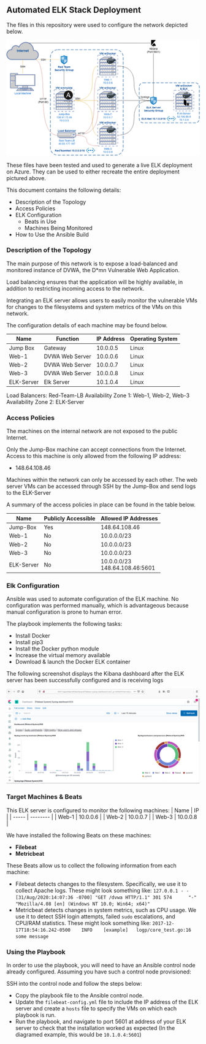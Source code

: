 ## Automated ELK Stack Deployment

The files in this repository were used to configure the network depicted below.

![Network Diagram](Images/network-diagram.png)



These files have been tested and used to generate a live ELK deployment on Azure. They can be used to either recreate the entire deployment pictured above. 

This document contains the following details:
- Description of the Topology
- Access Policies
- ELK Configuration
  - Beats in Use
  - Machines Being Monitored
- How to Use the Ansible Build


### Description of the Topology

The main purpose of this network is to expose a load-balanced and monitored instance of DVWA, the D*mn Vulnerable Web Application.

Load balancing ensures that the application will be highly available, in addition to restricting incoming access to the network.

Integrating an ELK server allows users to easily monitor the vulnerable VMs for changes to the filesystems and system metrics of the VMs on this network.

The configuration details of each machine may be found below.

| Name       | Function        | IP Address | Operating System |
| ---------- | --------------- | ---------- | ---------------- |
| Jump Box   | Gateway         | 10.0.0.5   | Linux            |
| Web-1      | DVWA Web Server | 10.0.0.6   | Linux            |
| Web-2      | DVWA Web Server | 10.0.0.7   | Linux            |
| Web-3      | DVWA Web Server | 10.0.0.8   | Linux            |
| ELK-Server | Elk Server      | 10.1.0.4   | Linux            |

Load Balancers: Red-Team-LB
	Availability Zone 1: Web-1, Web-2, Web-3
	Availability Zone 2: ELK-Server

### Access Policies

The machines on the internal network are not exposed to the public Internet. 

Only the Jump-Box machine can accept connections from the Internet. Access to this machine is only allowed from the following IP address:
- 148.64.108.46

Machines within the network can only be accessed by each other. The web server VMs can be accessed through SSH by the Jump-Box and send logs to the ELK-Server

A summary of the access policies in place can be found in the table below.

| Name       | Publicly Accessible | Allowed IP Addresses                |
| ---------- | ------------------- | ----------------------------------- |
| Jump-Box   | Yes                 | 148.64.108.46                       |
| Web-1      | No                  | 10.0.0.0/23                         |
| Web-2      | No                  | 10.0.0.0/23                         |
| Web-3      | No                  | 10.0.0.0/23                         |
| ELK-Server | No                  | 10.0.0.0/23<br />148.64.108.46:5601 |

### Elk Configuration

Ansible was used to automate configuration of the ELK machine. No configuration was performed manually, which is advantageous because manual configuration is prone to human error.

The playbook implements the following tasks:
- Install Docker
- Install pip3
- Install the Docker python module
- Increase the virtual memory available
- Download & launch the Docker ELK container

The following screenshot displays the Kibana dashboard after the ELK server has been successfully configured and is receiving logs


![Successful ELK Server Configuration](Images/ELK-server-receiving-logs.png)

### Target Machines & Beats
This ELK server is configured to monitor the following machines:
| Name  | IP       |
| ----- | -------- |
| Web-1 | 10.0.0.6 |
| Web-2 | 10.0.0.7 |
| Web-3 | 10.0.0.8 |

We have installed the following Beats on these machines:
- **Filebeat**
- **Metricbeat**

These Beats allow us to collect the following information from each machine:
- Filebeat detects changes to the filesystem. Specifically, we use it to collect Apache logs. These might look something like: `127.0.0.1 - - [31/Aug/2020:14:07:36 -0700] "GET	/dvwa HTTP/1.1" 301 574      "-" "Mozilla/4.08 [en]	(Windows NT 10.0; Win64; x64)"`
- Metricbeat detects changes in system metrics, such as CPU usage. We use it to detect SSH login attempts, failed `sudo` escalations, and CPU/RAM statistics. These might look something like: `2017-12-17T18:54:16.242-0500	INFO	[example]	logp/core_test.go:16	some message`

### Using the Playbook
In order to use the playbook, you will need to have an Ansible control node already configured. Assuming you have such a control node provisioned: 

SSH into the control node and follow the steps below:
- Copy the playbook file to the Ansible control node.
- Update the `filebeat-config.yml` file to include the IP address of the ELK server and create a `hosts` file to specify the VMs on which each playbook is run.
- Run the playbook, and navigate to port 5601 at address of your ELK server to check that the installation worked as expected (In the diagramed example, this would be `10.1.0.4:5601`)


